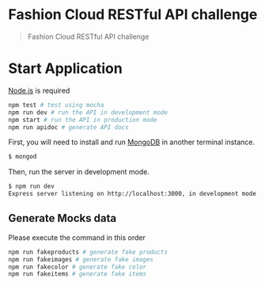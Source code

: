 # Fashion Cloud RESTful API challenge
> Fashion Cloud RESTful API challenge

# Start Application
[Node.js](https://nodejs.org/) is required

```bash
npm test # test using mocha
npm run dev # run the API in development mode
npm start # run the API in production mode
npm run apidoc # generate API docs
```
First, you will need to install and run [MongoDB](https://www.mongodb.com/) in another terminal instance.

```bash
$ mongod
```

Then, run the server in development mode.

```bash
$ npm run dev
Express server listening on http://localhost:3000, in development mode
```

## Generate Mocks data
Please execute the command in this order
```bash
npm run fakeproducts # generate fake products
npm run fakeimages # generate fake images
npm run fakecolor # generate fake color
npm run fakeitems # generate fake items
```
